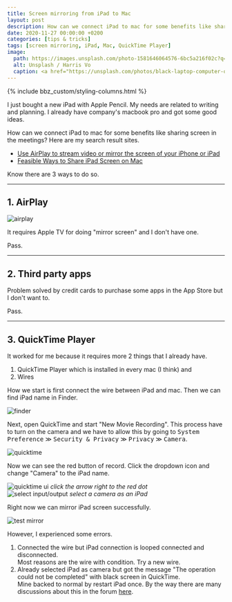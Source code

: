 ```yaml
---
title: Screen mirroring from iPad to Mac
layout: post
description: How can we connect iPad to mac for some benefits like sharing screen in the meetings? 
date: 2020-11-27 00:00:00 +0200
categories: [tips & tricks]
tags: [screen mirroring, iPad, Mac, QuickTime Player]
image:
  path: https://images.unsplash.com/photo-1581646064576-6bc5a216f02c?q=80&w=2070&auto=format&fit=crop&ixlib=rb-4.0.3&ixid=M3wxMjA3fDB8MHxwaG90by1wYWdlfHx8fGVufDB8fHx8fA%3D%3D
  alt: Unsplash / Harris Vo
  caption: <a href="https://unsplash.com/photos/black-laptop-computer-on-brown-wooden-table-rNWzd_8rRI4">Unsplash / Harris Vo</a>
---
```


{% include bbz_custom/styling-columns.html %}

I just bought a new iPad with Apple Pencil. My needs are related to writing and planning. I already have company's macbook pro and got some good ideas.

How can we connect iPad to mac for some benefits like sharing screen in the meetings? Here are my search result sites.

- [Use AirPlay to stream video or mirror the screen of your iPhone or iPad](https://support.apple.com/en-us/HT204289)
- [Feasible Ways to Share iPad Screen on Mac](https://letsview.com/share-ipad-screen-on-mac.html)

Know there are 3 ways to do so.

---

## 1. AirPlay

![airplay](https://bluebirzdotnet.s3.ap-southeast-1.amazonaws.com/ipad-to-mac/IMG_9C43B222C91B-1.jpeg)

It requires Apple TV for doing "mirror screen" and I don't have one.

Pass.

---

## 2. Third party apps

Problem solved by credit cards to purchase some apps in the App Store but I don't want to.

Pass.

---

## 3. QuickTime Player

It worked for me because it requires more 2 things that I already have.

1. QuickTime Player which is installed in every mac (I think) and
1. Wires

How we start is first connect the wire between iPad and mac. Then we can find iPad name in Finder.

![finder](https://bluebirzdotnet.s3.ap-southeast-1.amazonaws.com/ipad-to-mac/Screen-Shot-2020-11-22-at-19.52.18.png)

Next, open QuickTime and start "New Movie Recording". This process have to turn on the camera and we have to allow this by going to <kbd>System Preference</kbd> ≫ <kbd>Security & Privacy</kbd> ≫ <kbd>Privacy</kbd> ≫ <kbd>Camera</kbd>.

![quicktime](https://bluebirzdotnet.s3.ap-southeast-1.amazonaws.com/ipad-to-mac/Screen-Shot-2020-11-22-at-19.53.24.png)

Now we can see the red button of record. Click the dropdown icon and change "Camera" to the iPad name.

<div class="row">
    <div class="col-2">
        <img src="https://bluebirzdotnet.s3.ap-southeast-1.amazonaws.com/ipad-to-mac/Screen-Shot-2020-11-22-at-19.58.45.png" alt="quicktime ui" loading="lazy">
        <em>click the arrow right to the red dot</em>
    </div>
 <div class="col-2">
        <img src="https://bluebirzdotnet.s3.ap-southeast-1.amazonaws.com/ipad-to-mac/Screen-Shot-2020-11-22-at-19.58.50.png" alt="select input/output" loading="lazy">
        <em>select a camera as an iPad</em>
    </div>
</div>

Right now we can mirror iPad screen successfully.

![test mirror](https://bluebirzdotnet.s3.ap-southeast-1.amazonaws.com/ipad-to-mac/record01.gif)

However, I experienced some errors.

1. Connected the wire but iPad connection is looped connected and disconnected.  
  Most reasons are the wire with condition. Try a new wire.
1. Already selected iPad as camera but got the message "The operation could not be completed" with black screen in QuickTime.  
  Mine backed to normal by restart iPad once. By the way there are many discussions about this in the forum [here](https://discussions.apple.com/thread/250135238).
